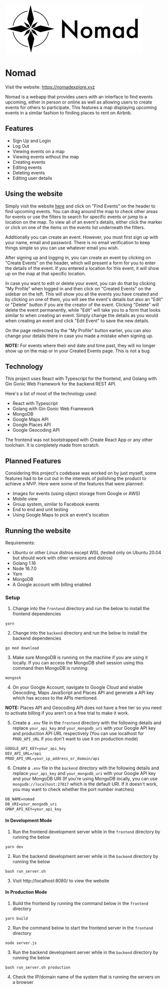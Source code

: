 ![Nomad Logo](frontend/src/assets/logo/logo.png)

# Nomad

Visit the website: https://nomadexplore.xyz

Nomad is a webapp that provides users with an interface to find events upcoming, either in person
or online as well as allowing users to create events for others to participate. This features
a map displaying upcoming events in a similar fashion to finding places to rent on Airbnb.

## Features

- Sign Up and Login
- Log Out
- Viewing events on a map
- Viewing events without the map
- Creating events
- Editing events
- Deleting events
- Editing user details

## Using the website

Simply visit the website [here](https://nomadexplore.xyz) and click on "Find Events" on the header to
find upcoming events. You can drag around the map to check other areas for events or use the filters
to search for specific events or jump to a location on the map. To view all of an event's details, either
click the marker or click on one of the items on the events list underneath the filters.

Additionally you can create an event. However, you must first sign up with your name, email and password.
There is no email verification to keep things simple so you can use whatever email you wish.

After signing up and logging in, you can create an event by clicking on "Create Events" on the header,
which will present a form for you to enter the details of the event. If you entered a location for this
event, it will show up on the map at that specific location.

In case you want to edit or delete your event, you can do that by clicking "My Profile" when logged in and then
click on "Created Events" on the sidebar on the left. This will show you all the events you have created
and by clicking on one of them, you will see the event's details but also an "Edit" or "Delete" button
if you are the creator of the event. Clicking "Delete" will delete the event permanently, while "Edit"
will take you to a form that looks similar to when creating an event. Simply change the details as you would
when creating an event and click "Edit Event" to save the new details.

On the page redirected by the "My Profile" button earlier, you can also change your details there in
case you made a mistake when signing up.

**NOTE:** For events where their end date and time past, they will no longer show up on the map or in your
Created Events page. This is not a bug.

## Technology

This project uses React with Typescript for the frontend, and Golang with Gin Gonic Web Framework for
the backend REST API.

Here's a list of most of the technology used:

- React with Typescript
- Golang with Gin Gonic Web Framework
- MongoDB
- Google Maps API
- Google Places API
- Google Geocoding API

The frontend was not bootstrapped with Create React App or any other toolchain. It is completely made
from scratch.

## Planned Features

Considering this project's codebase was worked on by just myself, some features had to be cut out in the
interests of polishing the product to achieve a MVP. Here were some of the features that were planned:

- Images for events (using object storage from Google or AWS)
- Mobile view
- Group system, similar to Facebook events
- End to end and unit testing
- Using Google Maps to pick an event's location

## Running the website

Requirements:

- Ubuntu or other Linux distros except WSL (tested only on Ubuntu 20.04 but should work with other versions and distros)
- Golang 1.16
- Node 16.7.0
- Yarn
- MongoDB
- A Google account with billing enabled

### Setup

1. Change into the `frontend` directory and run the below to install the frontend dependencies

```
yarn
```

2. Change into the `backend` directory and run the below to install the backend dependencies

```
go mod download
```

3. Make sure MongoDB is running on the machine if you are using it locally. If you can access
the MongoDB shell session using this command then MongoDB is running:

```
mongosh
```

4. On your Google Account, navigate to Google Cloud and enable Geocoding, Maps JavaScript and Places API
and generate a API key which has access to the APIs mentioned.

**NOTE:** Places API and Geocoding API does not have a free tier so you need to activate billing if you
aren't on a free trial to make it work.

5. Create a `.env` file in the `frontend` directory with the following details and replace `your_api_key`
and `your_mongodb_uri` with your Google API key and production API URL respectively
(You can use localhost for `PROD_API_URL` if you don't want to use it on production mode)

```
GOOGLE_API_KEY=your_api_key
DEV_API_URL=/api
PROD_API_URL=your_ip_address_or_domain/api
```

6. Create a `.env` file in the `backend` directory with the following details and replace `your_api_key`
and `your_mongodb_uri` with your Google API key and your MongoDB URI
(If you're using MongoDB locally, you can use `mongodb://localhost:27017` which is the default
URI. If it doesn't work, you may want to check whether the port number matches)

```
DB_NAME=nomad
DB_URI=your_mongodb_uri
GMAP_API_KEY=your_api_key
```

#### In Development Mode

1. Run the frontend development server while in the `frontend` directory by running the below

```
yarn dev
```

2. Run the backend development server while in the `backend` directory by running the below

```
bash run_server.sh
```

3. Visit http://localhost:8080/ to view the website

#### In Production Mode

1. Build the frontend by running the command below in the `frontend` directory

```
yarn build
```

2. Run the command below to start the frontend server in the `frontend` directory

```
node server.js
```

3. Run the backend development server while in the `backend` directory by running the below

```
bash run_server.sh production
```

4. Check the IP/domain name of the system that is running the servers on a browser
